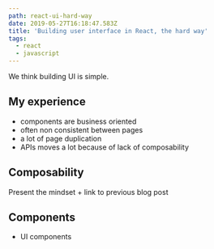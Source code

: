 ```yaml
---
path: react-ui-hard-way
date: 2019-05-27T16:18:47.583Z
title: 'Building user interface in React, the hard way'
tags:
  - react
  - javascript
---
```

We think building UI is simple.

## My experience

- components are business oriented
- often non consistent between pages
- a lot of page duplication 
- APIs moves a lot because of lack of composability

## Composability

Present the mindset + link to previous blog post

## Components

- UI components
